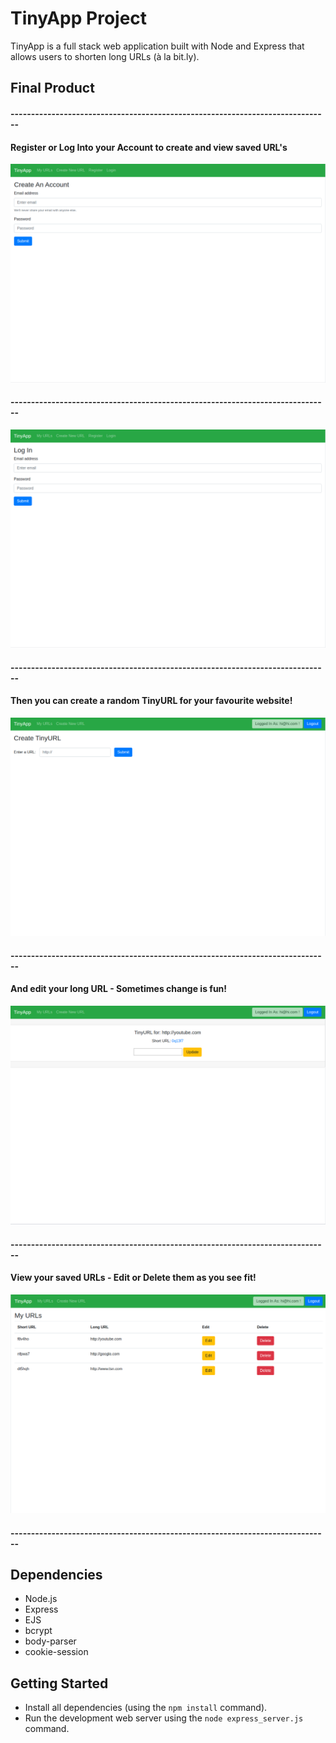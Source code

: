 # TinyApp Project

TinyApp is a full stack web application built with Node and Express that allows users to shorten long URLs (à la bit.ly).

## Final Product

#### ------------------------------------------------------------------------------

#### Register or Log Into your Account to create and view saved URL's

!["Register or Log Into your Account to create and view saved URL's"](https://github.com/aaronpio/tinyapp/blob/master/docs/register-page.png?raw=true)

#### ------------------------------------------------------------------------------

!["Login"](https://github.com/aaronpio/tinyapp/blob/master/docs/login-page.png?raw=true)

#### ------------------------------------------------------------------------------

#### Then you can create a random TinyURL for your favourite website!

!["Then you can create a random TinyURL for your favourite website!"](https://github.com/aaronpio/tinyapp/blob/master/docs/create-tinyURL.png?raw=true)

#### ------------------------------------------------------------------------------

#### And edit your long URL - Sometimes change is fun!

!["And edit your long URL - Sometimes change is fun!"](https://github.com/aaronpio/tinyapp/blob/master/docs/edit-longURL.png?raw=true)

#### ------------------------------------------------------------------------------

#### View your saved URLs - Edit or Delete them as you see fit!

!["View your saved URLs - Edit or Delete them as you see fit!"](https://github.com/aaronpio/tinyapp/blob/master/docs/urls-index-page.png?raw=true)

#### ------------------------------------------------------------------------------

## Dependencies

- Node.js
- Express
- EJS
- bcrypt
- body-parser
- cookie-session

## Getting Started

- Install all dependencies (using the `npm install` command).
- Run the development web server using the `node express_server.js` command.
